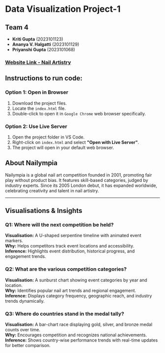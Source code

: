 # Data Visualization Project-1 

## Team 4  
- **Kriti Gupta** (2023101123)  
- **Ananya V. Halgatti** (2023101129)  
- **Priyanshi Gupta** (2023101068)  

### [Website Link - Nail Artistry](https://dvdowe.onrender.com)  

## Instructions to run code:
### Option 1: Open in Browser  
1. Download the project files.  
2. Locate the `index.html` file.  
3. Double-click to open it in `Google Chrome` web browser specifically.  


### Option 2: Use Live Server 
1. Open the project folder in VS Code.  
2. Right-click on `index.html` and select **"Open with Live Server"**.  
3. The project will open in your default web browser.  

## About Nailympia  
Nailympia is a global nail art competition founded in 2001, promoting fair play without product bias. It features skill-based categories, judged by industry experts. Since its 2005 London debut, it has expanded worldwide, celebrating creativity and talent in nail artistry.  

---

## Visualisations & Insights  

### **Q1: Where will the next competition be held?**  
**Visualisation:** A U-shaped serpentine timeline with animated event markers.  
**Why:** Helps competitors track event locations and accessibility.  
**Inference:** Highlights event distribution, historical progress, and engagement trends.  

### **Q2: What are the various competition categories?**  
**Visualisation:** A sunburst chart showing event categories by year and location.  
**Why:** Identifies popular nail art trends and regional engagement.  
**Inference:** Displays category frequency, geographic reach, and industry trends dynamically.  

### **Q3: Where do countries stand in the medal tally?**  
**Visualisation:** A bar-chart race displaying gold, silver, and bronze medal counts over time.  
**Why:** Encourages competition and recognizes national achievements.  
**Inference:** Shows country-wise performance trends with real-time updates for better comparison.  
